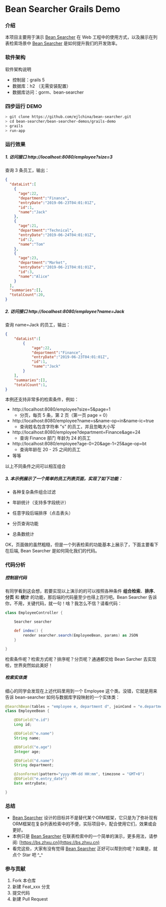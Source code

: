 # Bean Searcher Grails Demo

### 介绍

本项目主要用于演示 [Bean Searcher](https://gitee.com/troyzhxu/bean-searcher) 在 Web 工程中的使用方式，以及展示在列表检索场景中 [Bean Searcher](https://gitee.com/troyzhxu/bean-searcher) 是如何提升我们的开发效率。

### 软件架构
软件架构说明

- 控制层：grails 5
- 数据库：h2 （无需安装配置）
- 数据库访问：gorm、bean-searcher

### 四步运行 DEMO

```bash
> git clone https://github.com/ejlchina/bean-searcher.git
> cd bean-searcher/bean-searcher-demos/grails-demo
> grails
> run-app
```

### 运行效果

##### 1. 访问接口 http://localhost:8080/employee?size=3
查询 3 条员工，输出：

```json
{
  "dataList":[
    {
      "age":22,
      "department":"Finance",
      "entryDate":"2019-06-23T04:01:01Z",
      "id":1,
      "name":"Jack"
    },
    {
      "age":21,
      "department":"Technical",
      "entryDate":"2019-06-24T04:01:01Z",
      "id":2,
      "name":"Tom"
    },
    {
      "age":23,
      "department":"Market",
      "entryDate":"2019-06-21T04:01:01Z",
      "id":3,
      "name":"Alice"
    }
  ],
  "summaries":[],
  "totalCount":20,
}
```

##### 2. 访问接口 http://localhost:8080/employee?name=Jack

查询 name=Jack 的员工，输出：

```json
{
    "dataList":[
        {
            "age":22,
            "department":"Finance",
            "entryDate":"2019-06-23T04:01:01Z",
            "id":1,
            "name":"Jack"
        }
    ],
    "summaries":[],
    "totalCount":1,
}
```

本例还支持非常多的检索条件，例如：

* http://localhost:8080/employee?size=5&page=1
  - 分页，每页 5 条，第 2 页（第一页 page = 0）
* http://localhost:8080/employee?name=s&name-op=in&name-ic=true
  - 查询姓名包含字符串 "s" 的员工，并且忽略大小写
* http://localhost:8080/employee?department=Finance&age=24
  - 查询 Finance 部门 年龄为 24 的员工
* http://localhost:8080/employee?age-0=20&age-1=25&age-op=bt
  - 查询年龄在 20 - 25 之间的员工
* 等等

以上不同条件之间可以相互组合

##### 3. 本示例展示了一个简单的员工列表页面，实现了如下功能：

* 各种复杂条件组合过滤

* 年龄统计（支持多字段统计）

* 任意字段后端排序（点击表头）

* 分页查询功能

* 总条数统计

OK，页面做的虽然粗糙，但是一个列表检索的功能基本上展示了，下面主要看下在后端, Bean Searcher 是如何简化我们的代码。

### 代码分析

##### 控制层代码

有同学看到这会想，若要实现以上演示的的可以按照各种条件 **组合检索**、**排序**、**分页** 和 **统计** 的功能，那后端的代码量至少也得上百行吧。Bean Searcher 告诉你，不用，关键代码，就一句！啥？我怎么不信？请看代码：

```groovy
class EmployeeController {

    Searcher searcher

    def index() {
        render searcher.search(EmployeeBean, params) as JSON
    }

}
```

检索条件呢？检索方式呢？排序呢？分页呢？通通都交给 Bean Sarcher 去实现啦，世界突然如此美好！

##### 检索实体类

细心的同学会发现在上述代码里用到一个 Employee 这个类。没错，它就是用来告诉 bean-searcher 如何与数据库字段映射的一个实体类：

```java
@SearchBean(tables = "employee e, department d", joinCond = "e.department_id = d.id")
class EmployeeBean {

    @DbField("e.id")
    Long id;

    @DbField("e.name")
    String name;

    @DbField("e.age")
    Integer age;

    @DbField("d.name")
    String department;

    @JsonFormat(pattern="yyyy-MM-dd HH:mm", timezone = "GMT+8")
    @DbField("e.entry_date")
    Date entryDate;

}
```

### 总结

- [Bean Searcher](https://gitee.com/troyzhxu/bean-searcher) 设计的目标并不是替代某个ORM框架，它只是为了弥补现有ORM框架在复杂列表检索中的不便，实际项目中，配合使用它们，效果或会更好。
- 本例只是 [Bean Searcher](https://gitee.com/troyzhxu/bean-searcher) 在联表检索中的一个简单的演示，更多用法，请参阅: [https://bs.zhxu.cn](https://bs.zhxu.cn)
- 看完这些，大家有没有觉得 [Bean Searcher](https://gitee.com/troyzhxu/bean-searcher) 正好可以帮到你呢？如果是，就点个 Star 吧 ^_^

### 参与贡献

1. Fork 本仓库
2. 新建 Feat_xxx 分支
3. 提交代码
4. 新建 Pull Request
